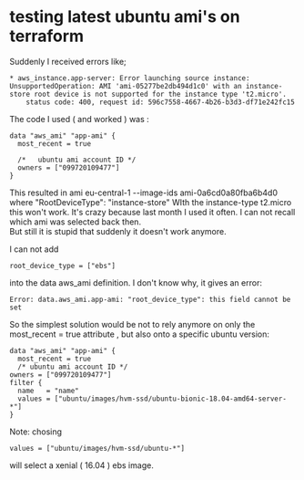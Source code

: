 # testing latest ubuntu ami's on terraform

Suddenly I received errors like;
~~~
* aws_instance.app-server: Error launching source instance: UnsupportedOperation: AMI 'ami-05277be2db494d1c0' with an instance-store root device is not supported for the instance type 't2.micro'.
	status code: 400, request id: 596c7558-4667-4b26-b3d3-df71e242fc15
~~~

The code I used ( and worked ) was :
~~~
data "aws_ami" "app-ami" {
  most_recent = true

  /*   ubuntu ami account ID */
  owners = ["099720109477"]
}
~~~

This resulted in ami eu-central-1 --image-ids ami-0a6cd0a80fba6b4d0 where "RootDeviceType": "instance-store"
WIth the instance-type t2.micro this won't work.
It's crazy because last month I used it often. I can not recall which ami was selected back then.  
But still it is stupid that suddenly it doesn't work anymore.

I can not add  
~~~
root_device_type = ["ebs"]  
~~~

into the data aws_ami definition. I don't know why,  it gives an error:
~~~
Error: data.aws_ami.app-ami: "root_device_type": this field cannot be set
~~~

So the simplest solution would be not to rely anymore on only the most_recent = true attribute , but also onto a specific ubuntu version:

~~~
data "aws_ami" "app-ami" {
  most_recent = true
  /* ubuntu ami account ID */
owners = ["099720109477"]
filter {
  name   = "name"
  values = ["ubuntu/images/hvm-ssd/ubuntu-bionic-18.04-amd64-server-*"]
}
~~~


Note: 	chosing
~~~
values = ["ubuntu/images/hvm-ssd/ubuntu-*"]
~~~
will select a xenial ( 16.04 ) ebs image.

